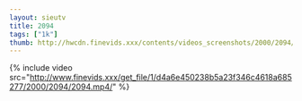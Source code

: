 ```yaml
--- 
layout: sieutv
title: 2094
tags: ["1k"]
thumb: http://hwcdn.finevids.xxx/contents/videos_screenshots/2000/2094/preview.mp4.jpg
---
```

{% include video src="http://www.finevids.xxx/get_file/1/d4a6e450238b5a23f346c4618a685277/2000/2094/2094.mp4/" %} 
